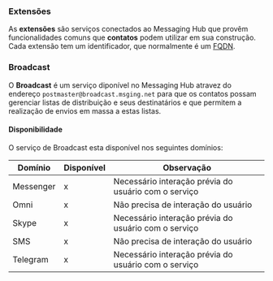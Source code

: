 ### Extensões

As **extensões** são serviços conectados ao Messaging Hub que provêm funcionalidades comuns que **contatos** podem utilizar em sua construção. Cada extensão tem um identificador, que normalmente é um [FQDN](https://pt.wikipedia.org/wiki/FQDN).

### Broadcast

O **Broadcast** é um serviço diponível no Messaging Hub atravez do endereço `postmaster@broadcast.msging.net` para que os contatos possam gerenciar listas de distribuição e seus destinatários e que permitem a realização de envios em massa a estas listas.

#### Disponibilidade

O serviço de Broadcast esta disponível nos seguintes domínios:

|Domínio    |Disponível |Observação                                             |
|---	    |---	    |---                                                    |
|Messenger  |x          |Necessário interação prévia do usuário com o serviço   |
|Omni       |x          |Não precisa de interação do usuário                    |
|Skype      |x          |Necessário interação prévia do usuário com o serviço   |
|SMS        |x          |Não precisa de interação do usuário                    |
|Telegram   |x          |Necessário interação prévia do usuário com o serviço   |
